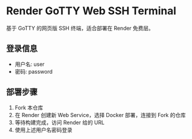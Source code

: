 # Render GoTTY Web SSH Terminal

基于 GoTTY 的网页版 SSH 终端，适合部署在 Render 免费层。

## 登录信息

- 用户名: user
- 密码: password

## 部署步骤

1. Fork 本仓库
2. 在 Render 创建新 Web Service，选择 Docker 部署，连接到 Fork 的仓库
3. 等待构建完成，访问 Render 给的 URL
4. 使用上述用户名密码登录